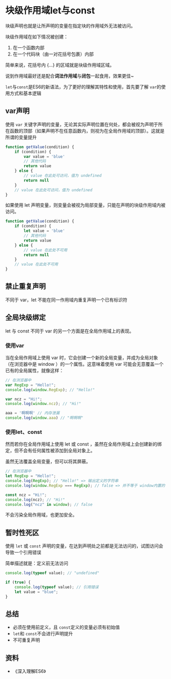 # 块级作用域let与const

块级声明也就是让所声明的变量在指定块的作用域外无法被访问。

块级作用域在如下情况被创建：

1. 在一个函数内部
2. 在一个代码块（由一对花括号包裹）内部

简单来说，花括号内 {...} 的区域就是块级作用域区域。

说到作用域最好还是配合**词法作用域**与**闭包**一起食用，效果更佳~

`let`与`const`是ES6的新语法，为了更好的理解其特性和使用，首先要了解 `var`的使用方式和基本逻辑

## var声明

使用 `var` 关键字声明的变量，无论其实际声明位置在何处，都会被视为声明于所在函数的顶部（如果声明不在任意函数内，则视为在全局作用域的顶部）。这就是所谓的变量提升

```js
function getValue(condition) {
    if (condition) {
        var value = 'blue'
        // 其他代码
        return value
    } else {
        // value 在此处可访问，值为 undefined
        return null
    }
    // value 在此处可访问，值为 undefined
}
```

如果使用 let 声明变量，则变量会被视为局部变量，只能在声明的块级作用域内被访问。

```js
function getValue(condition) {
    if (condition) {
        let value = 'blue'
        // 其他代码
        return value
    } else {
        // value 在此处不可用
        return null
    }
    // value 在此处不可用
}
```

## 禁止重复声明

不同于 var，let 不能在同一作用域内重复声明一个已有标识符

## 全局块级绑定

let 与 const 不同于 var 的另一个方面是在全局作用域上的表现。

### 使用var

当在全局作用域上使用 var 时，它会创建一个新的全局变量，并成为全局对象（在浏览器中是 window ）的一个属性。这意味着使用 var 可能会无意覆盖一个已有的全局属性，就像这样：

```js
// 在浏览器中
var RegExp = "Hello!";
console.log(window.RegExp); // "Hello!"

var ncz = "Hi!";
console.log(window.ncz); // "Hi!"

aaa = '啊啊啊' // 内存泄漏
console.log(window.aaa) // "啊啊啊"
```

### 使用let、const

然而若你在全局作用域上使用 let 或 const ，虽然在全局作用域上会创建新的绑定，但不会有任何属性被添加到全局对象上。

虽然无法覆盖全局变量，但可以将其屏蔽。

```js
// 在浏览器中
let RegExp = "Hello!";
console.log(RegExp); // "Hello!" => 输出定义的字符串
console.log(window.RegExp === RegExp); // false => 并不等于 window内置的 RegExp变量

const ncz = "Hi!";
console.log(ncz); // "Hi!"
console.log("ncz" in window); // false
```

不会污染全局作用域，也更加安全。

## 暂时性死区

使用 `let` 或 `const` 声明的变量，在达到声明处之前都是无法访问的，试图访问会导致一个引用错误

简单描述就是：定义前无法访问

```js
console.log(typeof value); // "undefined"

if (true) {
    console.log(typeof value); // 引用错误 
    let value = "blue";
}
```

## 总结

- 必须在使用前定义，且 `const`定义的变量必须有初始值
- `let`和 `const`不会进行声明提升
- 不可重复声明

## 资料

- 《深入理解ES6》
